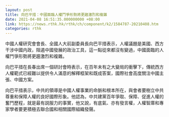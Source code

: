 ```yaml
---
layout: post
title: 向巴平措：中國面臨人權鬥爭形勢將更趨激烈和複雜
date: 2021-04-08 16:51:35.000000000 +08:00
link: https://news.rthk.hk/rthk/ch/component/k2/1584787-20210408.htm
categories: rthk
---
```


中國人權研究會會長、全國人大前副委員長向巴平措表示，人權議題是美國、西方干涉中國内政，阻遏中國發展的政治工具，這一點從來都沒有變過，中國面臨的人權鬥爭形勢將更趨激烈和複雜。

向巴平措在長春出席一個研討會時表示，在百年未有之大變局的衝擊下，傳統西方人權範式已經難以提供令人滿意的解釋框架和既成答案，國際社會高度關注中國主張、中國方案。

向巴平措表示，中共的領導是中國人權事業的命脈和根本所在，與會者要樹立中共尊重和保障人權的良好國際形象。他認為，中共建黨百年爭取、保障、促進人權的奮鬥歷程，就是最有説服力的事實，他又說，有底氣、亦有發言權，人權智庫和專家學者要更積極去聯合國和相關國際組織發聲。
